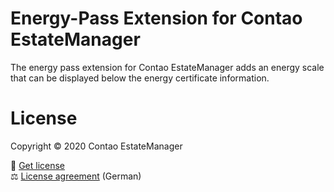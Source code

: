 # Energy-Pass Extension for Contao EstateManager
The energy pass extension for Contao EstateManager adds an energy scale that can be displayed below the energy certificate information.
        
# License
Copyright © 2020 Contao EstateManager

🎫 [Get license](https://www.contao-estatemanager.com/de/erweiterungen/energieausweis.html) \
⚖ [License agreement](https://www.contao-estatemanager.com/de/lizenzbedingungen.html) (German)
